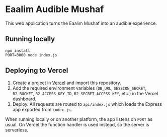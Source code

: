 # Eaalim Audible Mushaf

This web application turns the Eaalim Mushaf into an audible experience.

## Running locally

```
npm install
PORT=3000 node index.js
```

## Deploying to Vercel

1. Create a project in [Vercel](https://vercel.com/) and import this
   repository.
2. Add the required environment variables (`DB_URL`, `SESSION_SECRET`,
   `R2_BUCKET`, `R2_ACCESS_KEY_ID`, `R2_SECRET_ACCESS_KEY`, etc.) in the Vercel
   dashboard.
3. Deploy. All requests are routed to `api/index.js` which loads the Express
   app exported from `index.js`.

When running locally or on another platform, the app listens on `PORT` as
usual. On Vercel the function handler is used instead, so the server is
serverless.
